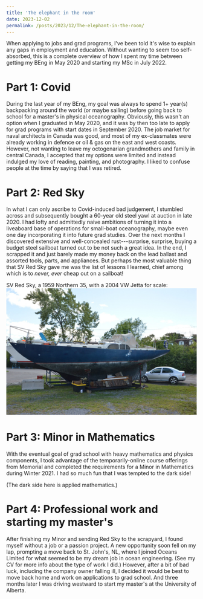```yaml
---
title: 'The elephant in the room'
date: 2023-12-02
permalink: /posts/2023/12/The-elephant-in-the-room/
---
```


When applying to jobs and grad programs, I've been told it's wise to explain any gaps in employment and education. Without wanting to seem too self-absorbed, this is a complete overview of how I spent my time between getting my BEng in May 2020 and starting my MSc in July 2022. 

Part 1: Covid
======
During the last year of my BEng, my goal was always to spend 1+ year(s) backpacking around the world (or maybe sailing) before going back to school for a master's in physical oceanography. Obviously, this wasn't an option when I graduated in May 2020, and it was by then too late to apply for grad programs with start dates in September 2020. The job market for naval architects in Canada was good, and most of my ex-classmates were already working in defence or oil & gas on the east and west coasts. However, not wanting to leave my octogenarian grandmothers and family in central Canada, I accepted that my options were limited and instead indulged my love of reading, painting, and photography. I liked to confuse people at the time by saying that I was retired.

Part 2: Red Sky
======
In what I can only ascribe to Covid-induced bad judgement, I stumbled across and subsequently bought a 60-year old steel yawl at auction in late 2020. I had lofty and admittedly naive ambitions of turning it into a liveaboard base of operations for small-boat oceanography, maybe even one day incorporating it into future grad studies. Over the next months I discovered extensive and well-concealed rust---surprise, surprise, buying a budget steel sailboat turned out to be not such a great idea. In the end, I scrapped it and just barely made my money back on the lead ballast and assorted tools, parts, and appliances. But perhaps the most valuable thing that SV Red Sky gave me was the list of lessons I learned, chief among which is to *never, ever* cheap out on a sailboat!

SV Red Sky, a 1959 Northern 35, with a 2004 VW Jetta for scale:
![SV Red Sky](/images/RedSky.png)

Part 3: Minor in Mathematics
======
With the eventual goal of grad school with heavy mathematics and physics components, I took advantage of the temporarily-online course offerings from Memorial and completed the requirements for a Minor in Mathematics during Winter 2021. I had so much fun that I was tempted to the dark side! 

(The dark side here is applied mathematics.)

Part 4: Professional work and starting my master's
======
After finishing my Minor and sending Red Sky to the scrapyard, I found myself without a job or a passion project. A new opportunity soon fell on my lap, prompting a move back to St. John's, NL, where I joined Oceans Limited for what seemed to be my dream job in ocean engineering. (See my CV for more info about the type of work I did.) However, after a bit of bad luck, including the company owner falling ill, I decided it would be best to move back home and work on applications to grad school. And three months later I was driving westward to start my master's at the University of Alberta.